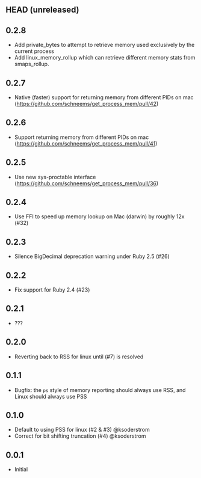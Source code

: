 ## HEAD (unreleased)

## 0.2.8

- Add private_bytes to attempt to retrieve memory used exclusively by the current process
- Add linux_memory_rollup which can retrieve different memory stats from smaps_rollup.

## 0.2.7

- Native (faster) support for returning memory from different PIDs on mac (https://github.com/schneems/get_process_mem/pull/42)

## 0.2.6

- Support returning memory from different PIDs on mac (https://github.com/schneems/get_process_mem/pull/41)

## 0.2.5

- Use new sys-proctable interface (https://github.com/schneems/get_process_mem/pull/36)

## 0.2.4

- Use FFI to speed up memory lookup on Mac (darwin) by roughly 12x (#32)

## 0.2.3

- Silence BigDecimal deprecation warning under Ruby 2.5 (#26)

## 0.2.2

- Fix support for Ruby 2.4 (#23)

## 0.2.1

- ???

## 0.2.0

- Reverting back to RSS for linux until (#7) is resolved

## 0.1.1

- Bugfix: the `ps` style of memory reporting should always use RSS, and Linux should always use PSS

## 0.1.0

- Default to using PSS for linux (#2 & #3) @ksoderstrom
- Correct for bit shifting truncation (#4) @ksoderstrom

## 0.0.1

- Initial
